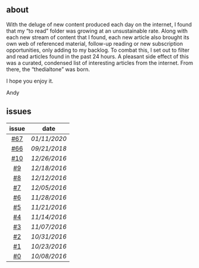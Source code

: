 ## about
With the deluge of new content produced each day on the internet, I found that my “to read” folder was growing at an unsustainable rate. Along with each new stream of content that I found, each new article also brought its own web of referenced material, follow-up reading or new subscription opportunities, only adding to my backlog. To combat this, I set out to filter and read articles found in the past 24 hours. A pleasant side effect of this was a curated, condensed list of interesting articles from the internet. From there, the “thedialtone” was born. 

I hope you enjoy it.

Andy

## issues
| issue        | date           |
|:-------------:|:-------------:|
| [#67](67.md) | *01/11/2020* |
| [#66](66.md) | *09/21/2018* |
| [#10](10.md) | *12/26/2016* |
| [#9](9.md)  | *12/18/2016* |
| [#8](8.md) | *12/12/2016* |
| [#7](7.md) | *12/05/2016* |
| [#6](6.md) | *11/28/2016* |
| [#5](5.md) | *11/21/2016* |
| [#4](4.md) | *11/14/2016* |
| [#3](3.md) | *11/07/2016* | 
| [#2](2.md) | *10/31/2016* |
| [#1](1.md) | *10/23/2016* |
| [#0](0.md) | *10/08/2016* |
